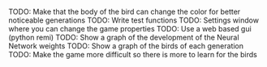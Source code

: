 TODO: Make that the body of the bird can change the color for better noticeable generations
TODO: Write test functions
TODO: Settings window where you can change the game properties
TODO: Use a web based gui (python remi)
TODO: Show a graph of the development of the Neural Network weights
TODO: Show a graph of the birds of each generation
TODO: Make the game more difficult so there is more to learn for the birds